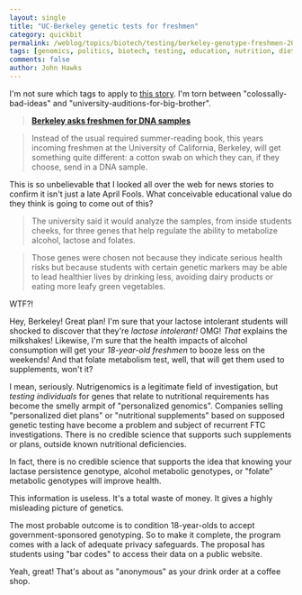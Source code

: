 ```yaml
---
layout: single 
title: "UC-Berkeley genetic tests for freshmen" 
category: quickbit
permalink: /weblog/topics/biotech/testing/berkeley-genotype-freshmen-2010.html
tags: [genomics, politics, biotech, testing, education, nutrition, diet] 
comments: false 
author: John Hawks 
---
```


I'm not sure which tags to apply to <a href="http://www.nytimes.com/2010/05/19/education/19dna.html">this story</a>. I'm torn between "colossally-bad-ideas" and "university-auditions-for-big-brother". 

<blockquote><a href="http://www.nytimes.com/2010/05/19/education/19dna.html"><b>Berkeley asks freshmen for DNA samples</b></a></blockquote>

<blockquote>Instead of the usual required summer-reading book, this years incoming freshmen at the University of California, Berkeley, will get something quite different: a cotton swab on which they can, if they choose, send in a DNA sample.</blockquote>

This is so unbelievable that I looked all over the web for news stories to confirm it isn't just a late April Fools. What conceivable educational value do they think is going to come out of this? 

<blockquote>The university said it would analyze the samples, from inside students cheeks, for three genes that help regulate the ability to metabolize alcohol, lactose and folates.</blockquote>

<blockquote>Those genes were chosen not because they indicate serious health risks but because students with certain genetic markers may be able to lead healthier lives by drinking less, avoiding dairy products or eating more leafy green vegetables.</blockquote>

WTF?! 

Hey, Berkeley! Great plan! I'm sure that your lactose intolerant students will shocked to discover that they're <i>lactose intolerant!</i> OMG! <i>That</i> explains the milkshakes! Likewise, I'm sure that the health impacts of alcohol consumption will get your <i>18-year-old freshmen</i> to booze less on the weekends! And that folate metabolism test, well, that will get them used to supplements, won't it? 

I mean, seriously. Nutrigenomics is a legitimate field of investigation, but <i>testing individuals</i> for genes that relate to nutritional requirements has become the smelly armpit of "personalized genomics". Companies selling "personalized diet plans" or "nutritional supplements" based on supposed genetic testing have become a problem and subject of recurrent FTC investigations. There is no credible science that supports such supplements or plans, outside known nutritional deficiencies. 

In fact, there is no credible science that supports the idea that knowing your lactase persistence genotype, alcohol metabolic genotypes, or "folate" metabolic genotypes will improve health. 

This information is useless. It's a total waste of money. It gives a highly misleading picture of genetics. 

The most probable outcome is to condition 18-year-olds to accept government-sponsored genotyping. So to make it complete, the program comes with a lack of adequate privacy safeguards. The proposal has students using "bar codes" to access their data on a public website. 

Yeah, great! That's about as "anonymous" as your drink order at a coffee shop. 



